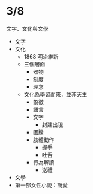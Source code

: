 # 3/8

文字、文化與文學

* 文字
* 文化
  * 1868 明治維新
  * 三個層面
    * 器物
    * 制度
    * 理念
  * 文化為學習而來，並非天生
    * 象徵
    * 語言
    * 文字
      * 封建出現
    * 圖騰
    * 肢體動作
      * 握手
      * 吐舌
    * 行為解讀
      * 送禮
* 文學
* 第一部女性小說：簡愛

